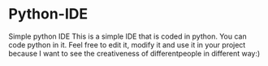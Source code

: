 # Python-IDE
Simple python IDE
This is a simple IDE that is coded in python. You can code python in it. Feel free to edit it, modify it and use it in your project because I want to see the creativeness of differentpeople in different way:)
